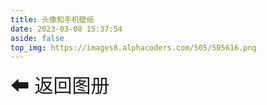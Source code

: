 ```yaml
---
title: 头像和手机壁纸
date: 2023-03-08 15:37:54
aside: false
top_img: https://images8.alphacoders.com/505/505616.png
---
```

  <link rel="stylesheet" href="/photoAlbum/index.css">

  <style>
        #waterfall {
            width: 100%;
            min-height:400px;
            /* max-height:100%; */
            column-count: 5;
            column-gap: 20px;
            margin:0 auto;
        }
        .item {
            position: absolute;
            top: -9999px;
            opacity: 0;
            transition: opacity 5s ease;
            perspective: 1000px;
            cursor: pointer;
            transform: rotateY(0); /* 添加这行代码 */
        }
       
        .item.show {
            position: static;
            left: auto;
            opacity: 1;
        }
        .item img {
            width: 100%;
            height: auto;
            transition: transform 1s;
            transform-style: preserve-3d;
        }
        
        .item:hover img {
            transform: rotateY(180deg);

        }
       .back{
        height:80px;
        font-size:30px;
        cursor: pointer;
        padding:10px 0;
        margin-bottom: 10px;
         transition: 1s;
       }
        .back:hover{
        font-size:32px;
       }
        .pagination {
            margin-top: 20px;
            text-align: center;
        }
        .aColor{
             background-image: linear-gradient(to bottom,  #ffb3d1,#ff7ea6)!important;
            color: #ff6c9c !important;
            transform: translateY(2px) !important;
            box-shadow: none !important;
            }
        .aClick{
            margin:0 15px;
        }
        .pagination a  {
            display: inline-block;
            padding: 0px 12px;
            border-radius: 50%;
            color: #2d2e2f;
            outline: none;
            text-decoration: none;
            margin:0 8px;
            background-image: linear-gradient(to bottom, #ff6c9c, #ff4077);
            box-shadow: 0 2px 6px rgba(255, 64, 119, 0.5);
            color: #ff4077;
            font-size: 16px;
            font-weight: bold;
            text-align: center;
            text-decoration: none;
            transition: all 0.3s ease;
            cursor: pointer;
            }

            .pagination a:hover {
            color: #ff6c9c !important;
	        text-decoration: none !important;
            background-image: linear-gradient(to bottom, #ff4077, #ff6c9c);
            box-shadow: 0 4px 10px rgba(255, 64, 119, 0.5);
            }
         
        .loading {
        position: absolute;
        top: 0;
        left: 0;
        width: 100%;
        height: 100%;
        background-color: rgba(0, 0, 0, 0.8); /* 半透明黑色背景 */
        display: flex;
        justify-content: center;
        align-items: center;
        z-index: 2; /* 将 loading 置于图片和蒙层之上 */
        }

        .loading::before {
        content: "";
        display: block;
        width: 40px;
        height: 40px;
        border-radius: 50%;
        border: 4px solid #fff; /* 白色边框 */
        border-top-color: transparent; /* 透明边框 */
        animation: loading 1s ease-in-out infinite; /* 旋转动画 */

   
        }

        @keyframes loading {
        0% {
            transform: rotate(0);
        }
        100% {
            transform: rotate(360deg);
        }
        }

       

    </style>

 <div id="private-page">

  <a class='back' onclick="back()">⬅ 返回图册</a> 
  <div id="waterfall"></div>
    <div class="pagination"></div>
  </div>


  <script >
    var waterfall = document.getElementById('waterfall');
    // var imgUrl = 'http://43.136.28.91:8899/imageFile/sese/immortal/';
    // var imgUrl2 = 'http://43.136.28.91:8899/imageFile/sese/ai/';

    // var images = [
    //     { url: imgUrl + '1 (14).jpg', alt: 'Image 1' },
    //     { url: imgUrl + '1 (15).jpg', alt: 'Image 2' },
    //     { url: imgUrl + '1 (16).jpg', alt: 'Image 2' },
    //     { url: imgUrl + '1 (17).jpg', alt: 'Image 3' },
    //     { url: imgUrl + '1 (18).jpg', alt: 'Image 4' },
    //     { url: imgUrl + '1 (19).jpg', alt: 'Image 6' },
    //     { url: imgUrl + '1 (20).jpg', alt: 'Image 7' },
    //     { url: imgUrl + '1 (21).jpg', alt: 'Image 8' },
    //     { url: imgUrl + '1 (22).jpg', alt: 'Image 9' },
    //     { url: imgUrl + '1 (23).jpg', alt: 'Image 10' },
    //     { url: imgUrl + '1 (24).jpg', alt: 'Image 10' },
    //     { url: imgUrl + '1 (25).jpg', alt: 'Image 10' },
    //     { url: imgUrl + '1 (26).jpg', alt: 'Image 10' },
    //     { url: imgUrl + '1 (27).jpg', alt: 'Image 7' },
    //     { url: imgUrl + '1 (28).jpg', alt: 'Image 8' },
    //     { url: imgUrl + '1 (29).jpg', alt: 'Image 9' },
    //     { url: imgUrl + '1 (30).jpg', alt: 'Image 10' },
    //     { url: imgUrl + '1 (31).jpg', alt: 'Image 10' },
    //     { url: imgUrl + '1 (32).jpg', alt: 'Image 10' },
    //     { url: imgUrl + '1 (33).jpg', alt: 'Image 10' },
    //     { url: imgUrl + '1 (34).jpg', alt: 'Image 10' },
    //     { url: imgUrl + '1 (35).jpg', alt: 'Image 10' },
    //     { url: imgUrl + '1 (36).jpg', alt: 'Image 10' },
    //     { url: imgUrl + '1 (37).jpg', alt: 'Image 10' },

    //     { url: imgUrl + '1 (1).jpg', alt: 'Image 1' },
    //     { url: imgUrl + '1 (2).jpg', alt: 'Image 2' },
    //     { url: imgUrl + '1 (3).jpg', alt: 'Image 2' },
    //     { url: imgUrl + '1 (4).jpg', alt: 'Image 3' },
    //     { url: imgUrl + '1 (5).jpg', alt: 'Image 4' },
    //     { url: imgUrl + '1 (6).jpg', alt: 'Image 6' },
    //     { url: imgUrl + '1 (7).jpg', alt: 'Image 7' },
    //     { url: imgUrl + '1 (8).jpg', alt: 'Image 8' },
    //     { url: imgUrl + '1 (9).jpg', alt: 'Image 9' },
    //     { url: imgUrl + '1 (10).jpg', alt: 'Image 10' },
    //     { url: imgUrl + '1 (11).jpg', alt: 'Image 10' },
    //     { url: imgUrl + '1 (12).jpg', alt: 'Image 10' },
    //     { url: imgUrl + '1 (13).jpg', alt: 'Image 10' },
    //     { url: imgUrl2 + '1 (1).jpg', alt: 'Image 10' },
    //     { url: imgUrl2 + '1 (2).jpg', alt: 'Image 10' },
    //     { url: imgUrl2 + '1 (3).jpg', alt: 'Image 10' },
    //     { url: imgUrl2 + '1 (4).jpg', alt: 'Image 10' },
    //     { url: imgUrl2 + '1 (5).jpg', alt: 'Image 10' },
    //     { url: imgUrl2 + '1 (6).jpg', alt: 'Image 10' },
    //     { url: imgUrl2 + '1 (7).jpg', alt: 'Image 10' },
    //     { url: imgUrl2 + '1 (8).jpg', alt: 'Image 10' },
    //     { url: imgUrl2 + '1 (9).jpg', alt: 'Image 10' },
    //     { url: imgUrl2 + '1 (10).jpg', alt: 'Image 10' },
    //     { url: imgUrl2 + '1 (11).jpg', alt: 'Image 10' },
    //     { url: imgUrl2 + '1 (12).jpg', alt: 'Image 10' },
    //     { url: imgUrl2 + '1 (13).jpg', alt: 'Image 10' },

    //     // { url: imgUrl + '197924.jpg', alt: 'Image 10' },
    //     // { url: imgUrl + '197924.jpg', alt: 'Image 10' }
    // ];


     var imgUrl = 'http://43.136.28.91:8899/imageFile/blog/';
     var images = [
            { url: imgUrl + 'avatar.jpg', alt: 'Image 1' },
            { url: imgUrl + '07753-2023021614112679faa40310b4813f72741f5a9521934bd5d3f132.jpg', alt: 'Image 2' },
            { url: imgUrl + '201608.jpg', alt: 'Image 2' },
            { url: imgUrl + '185460.jpg', alt: 'Image 3' },
            { url: imgUrl + '197924.jpg', alt: 'Image 4' },
            { url: imgUrl + '169312.jpg', alt: 'Image 6' },
            { url: imgUrl + '173273.jpg', alt: 'Image 7' },
            { url: imgUrl + '198378.jpg', alt: 'Image 8' },
            { url: imgUrl + '215137.jpg', alt: 'Image 9' },
            { url: imgUrl + '212134.jpg', alt: 'Image 10' },
            { url: imgUrl + '212136.jpg', alt: 'Image 10' },
            { url: imgUrl + '212132.jpg', alt: 'Image 10' },
            { url: imgUrl + '212131.jpg', alt: 'Image 10' },
            { url: imgUrl + '212138.jpg', alt: 'Image 10' },
            { url: imgUrl + '169310.jpg', alt: 'Image 10' },
            { url: imgUrl + '215131.jpg', alt: 'Image 10' },
            { url: imgUrl + '215133.jpg', alt: 'Image 10' },
            { url: imgUrl + '215134.jpg', alt: 'Image 10' },
            { url: imgUrl + '215135.jpg', alt: 'Image 10' },
            { url: imgUrl + '215157.jpg', alt: 'Image 10' },
            { url: imgUrl + '215136.jpg', alt: 'Image 10' },
            { url: imgUrl + '215170.jpg', alt: 'Image 10' },
            { url: imgUrl + '215422.jpg', alt: 'Image 10' },
             { url: imgUrl + '215423.jpg', alt: 'Image 10' },

            { url: 'https://s1.ax1x.com/2023/03/10/ppu9IFP.jpg', alt: 'Image 10' },
            ]
    function back() {
       history.back()
    }

    function renderPicturer (){
        images.forEach((image, index) => {
        var group = document.createElement('div');
        group.classList.add('item');
        var loading = document.createElement('div');
        loading.classList.add('loading');

        waterfall.appendChild(group);


        var img = document.createElement('img');
        img.src = image.url;
        img.alt = image.alt;
        img.dataset.src = image.url;

        var lastChild = waterfall.lastChild;
        lastChild.appendChild(img);
        lastChild.appendChild(loading);
    });
    // 获取所有图片元素
    var items = document.querySelectorAll('.item');

    // 每页渲染的图片数量
    var pageSize = 20;

    // 计算总页数
    var pageCount = Math.ceil(items.length / pageSize);

    // 获取页码容器元素
    var pagination = document.querySelector('.pagination');

    // 生成页码
    for (let i = 1; i <= pageCount; i++) {
        var link = document.createElement('a');
        link.classList.add('aClick');
        link.textContent = i;
        link.dataset.page = i;
        pagination.appendChild(link);
    }

    // 默认显示第一页
    showPage(1);
    var aList = document.querySelectorAll('.aClick');
    aList[0].classList.add('aColor');
    // 添加点击事件监听器
    pagination.addEventListener('click', e => {
        var aList = document.querySelectorAll('.aClick');
        aList.forEach(item => {
            item.classList.remove('aColor');
        });
        var link = e.target.closest('a');
        link.classList.add('aColor');
        if (link) {
            var page = parseInt(link.dataset.page);
            showPage(page);
        }
    });

    // 渲染指定页码的图片
    function showPage(page) {

        // 隐藏所有图片
        items.forEach(item => {
            item.classList.remove('show');
            item.style.opacity = 0;


            //图片懒加载
            var url = item.querySelector("img").dataset.src;;
            var imgEl = new Image();
            imgEl.src = url;
            imgEl.addEventListener("load", () => {
                item.classList.add("loaded");
                item.querySelector(".loading").style.display = "none"; /* 隐藏 loading 元素 */
            });
        });
        // 计算当前页显示的图片范围
        var startIndex = (page - 1) * pageSize;
        var endIndex = Math.min(startIndex + pageSize, items.length);
        // 显示对应页码的图片
        for (let i = startIndex; i < endIndex; i++) {
            items[i].style.display = 'inline-block';
            items[i].style.opacity = 1;
        }
        // 设置短暂延迟等待浏览器更新视图
        setTimeout(() => {
            // 将当前页码显示的图片元素显示出来
            for (let i = startIndex; i < endIndex; i++) {
                items[i].classList.add('show');
            }
            // 将前一页码显示的图片元素隐藏起来
            for (let i = 0; i < startIndex; i++) {
                ;
                items[i].classList.remove('show');
                items[i].style.opacity = 0;

            }
            for (let i = endIndex; i < items.length; i++) {
                items[i].classList.remove('show');
                items[i].style.opacity = 0;

            }
        }, 10);
    }
    }
    


    

   </script>

  <script type="text/javascript" src="/photoAlbum/index.js"> </script>






    


  







